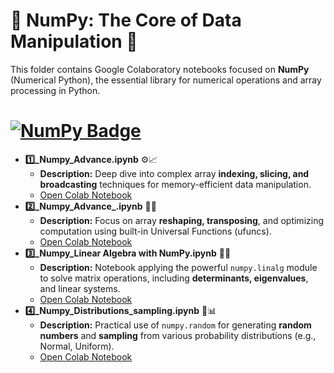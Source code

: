 # 🔢 NumPy: The Core of Data Manipulation 🚀

This folder contains Google Colaboratory notebooks focused on **NumPy** (Numerical Python), the essential library for numerical operations and array processing in Python.


# **[![NumPy Badge](https://img.shields.io/badge/NumPy-013243?style=for-the-badge&logo=numpy&logoColor=FFFFFF)](https://numpy.org/)**

* **1️⃣_Numpy_Advance.ipynb** ⚙️📈
    * **Description:** Deep dive into complex array **indexing, slicing, and broadcasting** techniques for memory-efficient data manipulation.
    * [Open Colab Notebook](https://colab.research.google.com/drive/1LDAcyWuHwzt-Cg7Ej7dPWiVneLsV1C2a?usp=sharing)
* **2️⃣_Numpy_Advance_.ipynb** 🔄🧠
    * **Description:** Focus on array **reshaping, transposing**, and optimizing computation using built-in Universal Functions (ufuncs).
    * [Open Colab Notebook](https://colab.research.google.com/drive/18yTzAqF6MT0YYBym6Mif51G4uCeWfaXO?usp=sharing)
* **3️⃣_Numpy_Linear Algebra with NumPy.ipynb** 📐🔗
    * **Description:** Notebook applying the powerful `numpy.linalg` module to solve matrix operations, including **determinants, eigenvalues**, and linear systems.
    * [Open Colab Notebook](https://colab.research.google.com/drive/1vJMeQJcrhQMGGI5GQndCtZqziGPl0ebD?usp=sharing)
* **4️⃣_Numpy_Distributions_sampling.ipynb** 🎲📊
    * **Description:** Practical use of `numpy.random` for generating **random numbers** and **sampling** from various probability distributions (e.g., Normal, Uniform).
    * [Open Colab Notebook](https://colab.research.google.com/drive/1B1t51qedwvraSQ9uHPRscqaBry41JGjY?usp=sharing)
